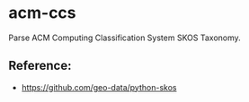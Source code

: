 # acm-ccs

Parse ACM Computing Classification System SKOS Taxonomy.

## Reference:
* https://github.com/geo-data/python-skos
